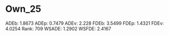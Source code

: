 # Own_25

ADEb: 1.8673
ADEp: 0.7479
ADEv: 2.228
FDEb: 3.5499
FDEp: 1.4321
FDEv: 4.0254
Rank: 709
WSADE: 1.2902
WSFDE: 2.4167